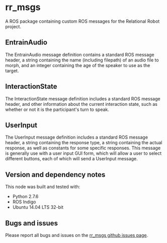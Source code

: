 # rr\_msgs

A ROS package containing custom ROS messages for the Relational Robot project.

## EntrainAudio

The EntrainAudio message definition contains a standard ROS message header,
a string containing the name (including filepath) of an audio file to morph,
and an integer containing the age of the speaker to use as the target.

## InteractionState

The InteractionState message definition includes a standard ROS message header,
and other information about the current interaction state, such as whether or
not it is the participant's turn to speak.

## UserInput

The UserInput message definition includes a standard ROS message header, a
string containing the response type, a string containing the actual response,
as well as constants for some specific responses. This message is generally use
with a user input GUI form, which will allow a user to select different
buttons, each of which will send a UserInput message.


## Version and dependency notes

This node was built and tested with:

- Python 2.7.6
- ROS Indigo
- Ubuntu 14.04 LTS 32-bit

## Bugs and issues

Please report all bugs and issues on the [rr_msgs github issues
page](https://github.com/mitmedialab/rr_msgs/issues).
